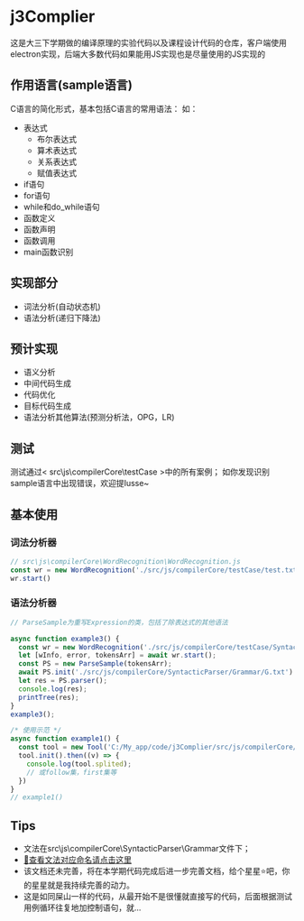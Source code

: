 # j3Complier

这是大三下学期做的编译原理的实验代码以及课程设计代码的仓库，客户端使用electron实现，后端大多数代码如果能用JS实现也是尽量使用的JS实现的

## 作用语言(sample语言)

C语言的简化形式，基本包括C语言的常用语法：
如：

- 表达式
  - 布尔表达式
  - 算术表达式
  - 关系表达式
  - 赋值表达式
- if语句
- for语句
- while和do_while语句
- 函数定义
- 函数声明
- 函数调用
- main函数识别

## 实现部分

- 词法分析(自动状态机)
- 语法分析(递归下降法)

## 预计实现

- 语义分析
- 中间代码生成
- 代码优化
- 目标代码生成
- 语法分析其他算法(预测分析法，OPG，LR)

## 测试

测试通过< src\js\compilerCore\testCase >中的所有案例；
如你发现识别sample语言中出现错误，欢迎提Iusse~

## 基本使用

### 词法分析器

```js
// src\js\compilerCore\WordRecognition\WordRecognition.js
const wr = new WordRecognition('./src/js/compilerCore/testCase/test.txt');
wr.start()
```

### 语法分析器

```js
// ParseSample为重写Expression的类，包括了除表达式的其他语法

async function example3() {
  const wr = new WordRecognition('./src/js/compilerCore/testCase/SyntacticParser/test12.txt');
  let [wInfo, error, tokensArr] = await wr.start();
  const PS = new ParseSample(tokensArr);
  await PS.init('./src/js/compilerCore/SyntacticParser/Grammar/G.txt')
  let res = PS.parser();
  console.log(res);
  printTree(res);
}
example3();
```

```js
/* 使用示范 */
async function example1() {
  const tool = new Tool('C:/My_app/code/j3Complier/src/js/compilerCore/SyntacticParser/Grammar/E.txt')
  tool.init().then((v) => {
    console.log(tool.splited);
    // 或follow集，first集等
  })
}
// example1()
```

## Tips

- 文法在src\js\compilerCore\SyntacticParser\Grammar文件下；
- [🔗查看文法对应命名请点击这里](https://mvt8uox695.feishu.cn/sheets/shtcnXGRYTfpCkkQ1YIW8Pd4sOe)
- 该文档还未完善，将在本学期代码完成后进一步完善文档，给个星星⭐吧，你的星星就是我持续完善的动力。
- 这是如同屎山一样的代码，从最开始不是很懂就直接写的代码，后面根据测试用例循环往复地加控制语句，就...
